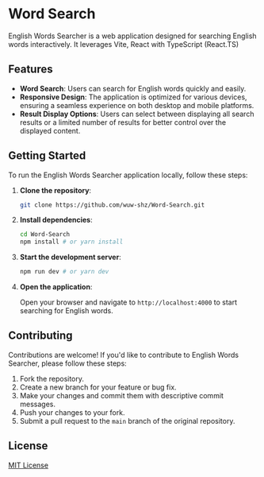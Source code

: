 # Word Search

English Words Searcher is a web application designed for searching English words interactively. It leverages Vite, React with TypeScript (React.TS)

## Features

- **Word Search**: Users can search for English words quickly and easily.
- **Responsive Design**: The application is optimized for various devices, ensuring a seamless experience on both desktop and mobile platforms.
- **Result Display Options**: Users can select between displaying all search results or a limited number of results for better control over the displayed content.

## Getting Started

To run the English Words Searcher application locally, follow these steps:

1. **Clone the repository**:

   ```bash
   git clone https://github.com/wuw-shz/Word-Search.git
   ```

2. **Install dependencies**:

   ```bash
   cd Word-Search
   npm install # or yarn install
   ```

3. **Start the development server**:

   ```bash
   npm run dev # or yarn dev
   ```

4. **Open the application**:

   Open your browser and navigate to `http://localhost:4000` to start searching for English words.

## Contributing

Contributions are welcome! If you'd like to contribute to English Words Searcher, please follow these steps:

1. Fork the repository.
2. Create a new branch for your feature or bug fix.
3. Make your changes and commit them with descriptive commit messages.
4. Push your changes to your fork.
5. Submit a pull request to the `main` branch of the original repository.

## License

[MIT License](LICENSE)